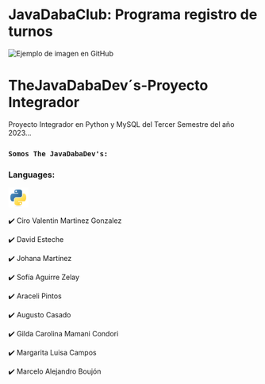 # JavaDabaClub: Programa registro de turnos
![Ejemplo de imagen en GitHub](https://i.imgur.com/qaPOw7t.png)

# TheJavaDabaDev´s-Proyecto Integrador
Proyecto Integrador en Python y MySQL del Tercer Semestre del año 2023...


### `Somos The JavaDabaDev's:`


<h3 align="left">Languages:</h3>
<a href="https://www.python.org" target="_blank" rel="noreferrer"> <img src="https://raw.githubusercontent.com/devicons/devicon/master/icons/python/python-original.svg" alt="python" width="40" height="40"/> </a> </p>

:heavy_check_mark: Ciro Valentin Martinez Gonzalez

:heavy_check_mark: David Esteche

:heavy_check_mark: Johana Martínez

:heavy_check_mark: Sofía Aguirre Zelay

:heavy_check_mark: Araceli Pintos

:heavy_check_mark: Augusto Casado

:heavy_check_mark: Gilda Carolina Mamani Condori

:heavy_check_mark: Margarita Luisa Campos

:heavy_check_mark: Marcelo Alejandro Boujón
